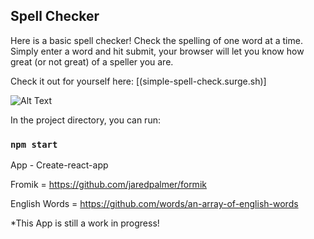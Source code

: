 

## Spell Checker

Here is a basic spell checker! Check the spelling of one word at a time. Simply enter a word and hit submit, your browser will let you know how great (or not great) of a speller you are. 

Check it out for yourself here: [(simple-spell-check.surge.sh)]

![Alt Text](https://media.giphy.com/media/4PZD5Q0C5r3zA42jRP/giphy.gif)



In the project directory, you can run:

### `npm start`

App - Create-react-app

Fromik = https://github.com/jaredpalmer/formik

English Words = https://github.com/words/an-array-of-english-words

*This App is still a work in progress! 


